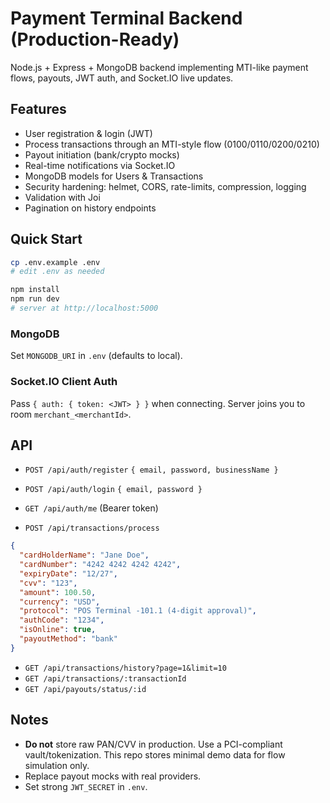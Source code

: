 # Payment Terminal Backend (Production-Ready)

Node.js + Express + MongoDB backend implementing MTI-like payment flows, payouts, JWT auth, and Socket.IO live updates.

## Features
- User registration & login (JWT)
- Process transactions through an MTI-style flow (0100/0110/0200/0210)
- Payout initiation (bank/crypto mocks)
- Real-time notifications via Socket.IO
- MongoDB models for Users & Transactions
- Security hardening: helmet, CORS, rate-limits, compression, logging
- Validation with Joi
- Pagination on history endpoints

## Quick Start

```bash
cp .env.example .env
# edit .env as needed

npm install
npm run dev
# server at http://localhost:5000
```

### MongoDB
Set `MONGODB_URI` in `.env` (defaults to local).

### Socket.IO Client Auth
Pass `{ auth: { token: <JWT> } }` when connecting. Server joins you to room `merchant_<merchantId>`.

## API

- `POST /api/auth/register` `{ email, password, businessName }`
- `POST /api/auth/login` `{ email, password }`
- `GET /api/auth/me` (Bearer token)

- `POST /api/transactions/process`
```json
{
  "cardHolderName": "Jane Doe",
  "cardNumber": "4242 4242 4242 4242",
  "expiryDate": "12/27",
  "cvv": "123",
  "amount": 100.50,
  "currency": "USD",
  "protocol": "POS Terminal -101.1 (4-digit approval)",
  "authCode": "1234",
  "isOnline": true,
  "payoutMethod": "bank"
}
```
- `GET /api/transactions/history?page=1&limit=10`
- `GET /api/transactions/:transactionId`
- `GET /api/payouts/status/:id`

## Notes

- **Do not** store raw PAN/CVV in production. Use a PCI-compliant vault/tokenization. This repo stores minimal demo data for flow simulation only.
- Replace payout mocks with real providers.
- Set strong `JWT_SECRET` in `.env`.
